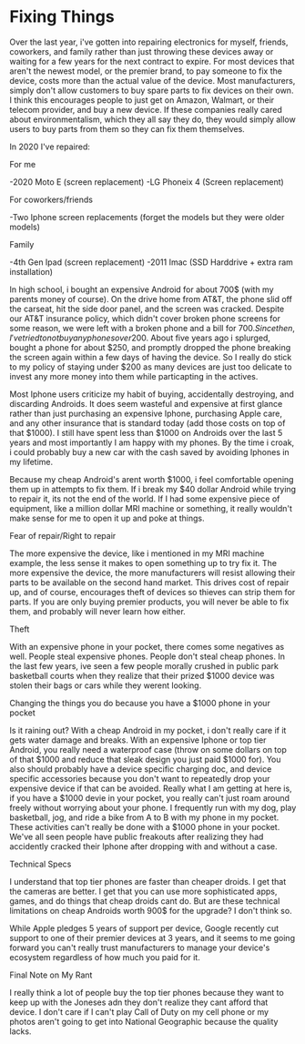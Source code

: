 # Fixing Things

Over the last year, i've gotten into repairing electronics for myself, friends, coworkers, and family rather than just throwing these devices away or waiting for a few years for the next contract to expire. For most devices that aren't the newest model, or the premier brand, to pay someone to fix the device, costs more than the actual value of the device. Most manufacturers, simply don't allow customers to buy spare parts to fix devices on their own. I think this encourages people to just get on Amazon, Walmart, or their telecom provider, and buy a new device. If these companies really cared about environmentalism, which they all say they do, they would simply allow users to buy parts from them so they can fix them themselves.

In 2020 I've repaired:

For me

-2020 Moto E (screen replacement)
-LG Phoneix 4 (Screen replacement)

For coworkers/friends

-Two Iphone screen replacements (forget the models but they were older models)

Family

-4th Gen Ipad (screen replacement)
-2011 Imac (SSD Harddrive + extra ram installation)

In high school, i bought an expensive Android for about 700$ (with my parents money of course). On the drive home from AT&T, the phone slid off the carseat, hit the side door panel, and the screen was cracked. Despite our AT&T insurance policy, which didn't cover broken phone screens for some reason, we were left with a broken phone and a bill for $700. Since then, I've tried to not buy any phones over 200$. About five years ago i splurged, bought a phone for about $250, and promptly dropped the phone breaking the screen again within a few days of having the device. So I really do stick to my policy of staying under $200 as many devices are just too delicate to invest any more money into them while particapting in the actives.

Most Iphone users criticize my habit of buying, accidentally destroying, and discarding Androids. It does seem wasteful and expensive at first glance rather than just purchasing an expensive Iphone, purchasing Apple care, and any other insurance that is standard today (add those costs on top of that $1000). I still have spent less than $1000 on Androids over the last 5 years and most importantly I am happy with my phones. By the time i croak, i could probably buy a new car with the cash saved by avoiding Iphones in my lifetime.

Because my cheap Android's arent worth $1000, i feel comfortable opening them up in attempts to fix them. If i break my $40 dollar Android while trying to repair it, its not the end of the world. If I had some expensive piece of equipment, like a million dollar MRI machine or something, it really wouldn't make sense for me to open it up and poke at things.

Fear of repair/Right to repair

The more expensive the device, like i mentioned in my MRI machine example, the less sense it makes to open something up to try fix it. The more expensive the device, the more manufacturers will resist allowing their parts to be available on the second hand market. This drives cost of repair up, and of course, encourages theft of devices so thieves can strip them for parts. If you are only buying premier products, you will never be able to fix them, and probably will never learn how either.

Theft

With an expensive phone in your pocket, there comes some negatives as well. People steal expensive phones. People don't steal cheap phones. In the last few years, ive seen a few people morally crushed in public park basketball courts when they realize that their prized $1000 device was stolen their bags or cars while they werent looking.

Changing the things you do because you have a $1000 phone in your pocket

Is it raining out? With a cheap Android in my pocket, i don't really care if it gets water damage and breaks. With an expensive Iphone or top tier Android, you really need a waterproof case (throw on some dollars on top of that $1000 and reduce that sleak design you just paid $1000 for). You also should probably have a device specific charging doc, and device specific accessories because you don't want to repeatedly drop your expensive device if that can be avoided. Really what I am getting at here is, if you have a $1000 devie in your pocket, you really can't just roam around freely without worrying about your phone. I frequently run with my dog, play basketball, jog, and ride a bike from A to B with my phone in my pocket. These activities can't really be done with a $1000 phone in your pocket. We've all seen people have public freakouts after realizing they had accidently cracked their Iphone after dropping with and without a case.

Technical Specs

I understand that top tier phones are faster than cheaper droids. I get that the cameras are better. I get that you can use more sophisticated apps, games, and do things that cheap droids cant do. But are these technical limitations on cheap Androids worth 900$ for the upgrade? I don't think so.

While Apple pledges 5 years of support per device, Google recently cut support to one of their premier devices at 3 years, and it seems to me going forward you can't really trust manufacturers to manage your device's ecosystem regardless of how much you paid for it.

Final Note on My Rant

I really think a lot of people buy the top tier phones because they want to keep up with the Joneses adn they don't realize they cant afford that device. I don't care if I can't play Call of Duty on my cell phone or my photos aren't going to get into National Geographic because the quality lacks.
